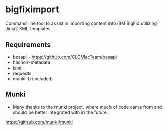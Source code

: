 # bigfiximport

Command line tool to assist in importing content into IBM BigFix utilizing Jinja2 XML templates.

## Requirements

* besapi - https://github.com/CLCMacTeam/besapi
* hachoir-metadata
* lxml
* requests
* munkilib (included)


## Munki

* Many thanks to the munki project, where much of code came from and should be better integrated with in the future.

https://github.com/munki/munki
